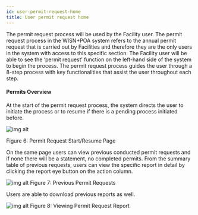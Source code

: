 ```yaml
---
id: user-permit-request-home
title: User permit request home
---
```


The permit request process will be used by the Facility user. The permit request process in the WISN+POA system refers to the annual permit request that is carried out by Facilities and therefore they are the only users in the system with access to this specific section. The Facility user will be able to see the ‘permit request’ function on the left-hand side of the system to begin the process. The permit request process guides the user through a 8-step process with key functionalities that assist the user throughout each step.

#### Permits Overview

At the start of the permit request process, the system directs the user to initiate the process or to resume if there is a pending process initiated before.

![img alt](/img/permit_home.png)

Figure 6: Permit Request Start/Resume Page

On the same page users can view previous conducted permit requests and if none there will be a statement, no completed permits. From the summary table of previous requests, users can view the specific report in detail by clicking the report eye button on the action column.

![img alt](/img/permit_home2.png)
Figure 7: Previous Permit Requests

Users are able to download previous reports as well.

![img alt](/img/permit_home3.png)
Figure 8: Viewing Permit Request Report
